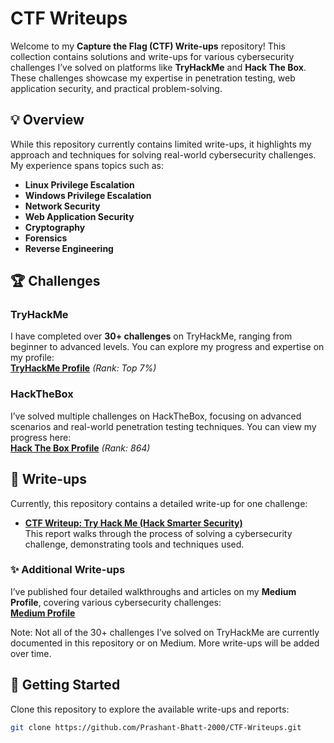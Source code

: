 # CTF Writeups  

Welcome to my **Capture the Flag (CTF) Write-ups** repository! This collection contains solutions and write-ups for various cybersecurity challenges I’ve solved on platforms like **TryHackMe** and **Hack The Box**. These challenges showcase my expertise in penetration testing, web application security, and practical problem-solving.  

## 💡 Overview  

While this repository currently contains limited write-ups, it highlights my approach and techniques for solving real-world cybersecurity challenges. My experience spans topics such as:  

- **Linux Privilege Escalation**  
- **Windows Privilege Escalation**  
- **Network Security**  
- **Web Application Security**  
- **Cryptography**  
- **Forensics**  
- **Reverse Engineering**  

## 🏆 Challenges  

### **TryHackMe**  
I have completed over **30+ challenges** on TryHackMe, ranging from beginner to advanced levels. You can explore my progress and expertise on my profile:  
[**TryHackMe Profile**](https://tryhackme.com/r/p/Dr.Parad0x) *(Rank: Top 7%)*  

### **HackTheBox**  
I’ve solved multiple challenges on HackTheBox, focusing on advanced scenarios and real-world penetration testing techniques. You can view my progress here:  
[**Hack The Box Profile**](https://app.hackthebox.com/profile/727807) *(Rank: 864)*  

## 📄 Write-ups  

Currently, this repository contains a detailed write-up for one challenge:  

- [**CTF Writeup: Try Hack Me (Hack Smarter Security)**](https://github.com/Prashant-Bhatt-2000/CTF-Writeups/blob/main/tryhackme/Hack_Smarter_Security.pdf)  
  This report walks through the process of solving a cybersecurity challenge, demonstrating tools and techniques used.  

### ✨ Additional Write-ups  
I’ve published four detailed walkthroughs and articles on my **Medium Profile**, covering various cybersecurity challenges:  
[**Medium Profile**](https://medium.com/@bhatt.prashant2018)  

Note: Not all of the 30+ challenges I’ve solved on TryHackMe are currently documented in this repository or on Medium. More write-ups will be added over time.  

## 🚀 Getting Started  

Clone this repository to explore the available write-ups and reports:  

```bash
git clone https://github.com/Prashant-Bhatt-2000/CTF-Writeups.git
